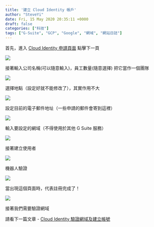```yaml
---
title: '建立 Cloud Identity 帳戶'
author: "SteveYi"
date: Fri, 15 May 2020 20:35:11 +0000
draft: false
categories: ["科技"]
tags: ["G-Suite", "GCP", "Google", "網域", "網站日誌"]
---
```


首先，進入 [Cloud Identity 申請頁面](https://gsuite.google.com/signup/gcpidentity/welcome) 點擊下一頁

![](https://static-a1.steveyi.net/media/blog/2020051520063750.png)

接著輸入公司名稱(可以隨意輸入)，員工數量(隨意選擇) 把它當作一個團隊

![](https://static-a1.steveyi.net/media/blog/2020051520064943.png)

選擇地點（設定好就不能修改了），其實作用不大

![](https://static-a1.steveyi.net/media/blog/2020051520070636.png)

設定目前的電子郵件地址（一些申請的郵件會寄到這裡）

![](https://static-a1.steveyi.net/media/blog/2020051520072596.png)

輸入要設定的網域（不得使用於其他 G Suite 服務）

![](https://static-a1.steveyi.net/media/blog/2020051520074395.png)

接著建立使用者

![](https://static-a1.steveyi.net/media/blog/2020051520083976.png)

機器人驗證

![](https://static-a1.steveyi.net/media/blog/2020051520085633.png)

當出現這個頁面時，代表註冊完成了！

![](https://static-a1.steveyi.net/media/blog/2020051520091652.png)

接著我們需要驗證網域

請看下一篇文章 - [Cloud Identity 驗證網域及建立帳號](https://blog.steveyi.net/cloud-identity-setting/)
